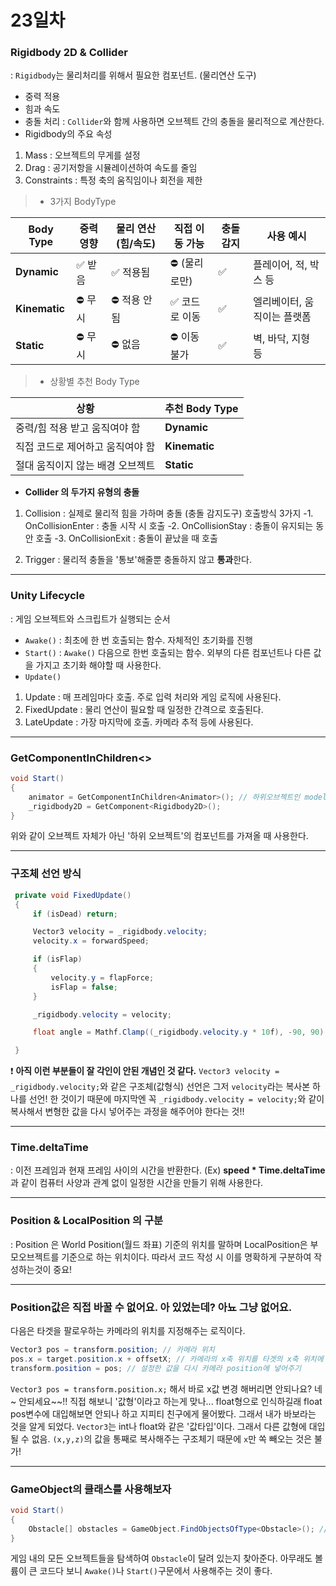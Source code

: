 # 23일차

### Rigidbody 2D & Collider
: `Rigidbody`는 물리처리를 위해서 필요한 컴포넌트. (물리연산 도구)
- 중력 적용
- 힘과 속도
- 충돌 처리
: `Collider`와 함께 사용하면 오브젝트 간의 충돌을 물리적으로 계산한다.
- Rigidbody의 주요 속성
1. Mass : 오브젝트의 무게를 설정
2. Drag : 공기저항을 시뮬레이션하여 속도를 줄임
3. Constraints : 특정 축의 움직임이나 회전을 제한
>- 3가지 BodyType
>
| Body Type     | 중력 영향 | 물리 연산(힘/속도) | 직접 이동 가능 | 충돌 감지 | 사용 예시                   |
|---------------|------------|---------------------|----------------|-------------|-----------------------------|
| **Dynamic**   | ✅ 받음     | ✅ 적용됨            | ⛔ (물리로만)   | ✅          | 플레이어, 적, 박스 등        |
| **Kinematic** | ⛔ 무시     | ⛔ 적용 안 됨        | ✅ 코드로 이동 | ✅          | 엘리베이터, 움직이는 플랫폼 |
| **Static**    | ⛔ 무시     | ⛔ 없음              | ⛔ 이동 불가   | ✅          | 벽, 바닥, 지형 등            |
>
> 
>- 상황별 추천 Body Type
>
| 상황                             | 추천 Body Type |
|----------------------------------|----------------|
| 중력/힘 적용 받고 움직여야 함   | **Dynamic**        |
| 직접 코드로 제어하고 움직여야 함| **Kinematic**      |
| 절대 움직이지 않는 배경 오브젝트| **Static**         |
  
  
- **Collider 의 두가지 유형의 충돌**
1. Collision
: 실제로 물리적 힘을 가하며 충돌 (충돌 감지도구)
호출방식 3가지
-1. OnCollisionEnter : 충돌 시작 시 호출
-2. OnCollisionStay : 충돌이 유지되는 동안 호출
-3. OnCollisionExit : 충돌이 끝났을 때 호출

1. Trigger
: 물리적 충돌을 '통보'해줄뿐 충돌하지 않고 **통과**한다.
___
### Unity Lifecycle
: 게임 오브젝트와 스크립트가 실행되는 순서
- `Awake()` : 최초에 한 번 호출되는 함수. 자체적인 초기화를 진행
- `Start()` : `Awake()` 다음으로 한번 호출되는 함수. 외부의 다른 컴포넌트나 다른 값을 가지고 초기화 해야할 때 사용한다.
- `Update()`
1. Update : 매 프레임마다 호출. 주로 입력 처리와 게임 로직에 사용된다.
2. FixedUpdate : 물리 연산이 필요할 때 일정한 간격으로 호출된다.
3. LateUpdate : 가장 마지막에 호출. 카메라 추적 등에 사용된다.
___
### GetComponentInChildren<>
```cs
void Start()
{
    animator = GetComponentInChildren<Animator>(); // 하위오브젝트인 model의 애니메이터
    _rigidbody2D = GetComponent<Rigidbody2D>();
}
```
위와 같이 오브젝트 자체가 아닌 '하위 오브젝트'의 컴포넌트를 가져올 때 사용한다.
___

### 구조체 선언 방식
```cs
 private void FixedUpdate()
 {
     if (isDead) return;

     Vector3 velocity = _rigidbody.velocity;
     velocity.x = forwardSpeed;

     if (isFlap)
     {
         velocity.y = flapForce;
         isFlap = false;
     }

     _rigidbody.velocity = velocity;

     float angle = Mathf.Clamp((_rigidbody.velocity.y * 10f), -90, 90);

 }
 ```
 ❗ **아직 이런 부분들이 잘 각인이 안된 개념인 것 같다.**
 `Vector3 velocity = _rigidbody.velocity;`와 같은 구조체(값형식) 선언은 그저 `velocity`라는 복사본 하나를 선언! 한 것이기 때문에 마지막엔 꼭
 `_rigidbody.velocity = velocity;`와 같이 복사해서 변형한 값을 다시 넣어주는 과정을 해주어야 한다는 것!!
 ___
 ### Time.deltaTime
 : 이전 프레임과 현재 프레임 사이의 시간을 반환한다.
 (Ex) **speed * Time.deltaTime**과 같이 컴퓨터 사양과 관계 없이 일정한 시간을 만들기 위해 사용한다.
 ___
 ### Position & LocalPosition 의 구분
 : Position 은 World Position(월드 좌표) 기준의 위치를 말하며 LocalPosition은 부모오브젝트를 기준으로 하는 위치이다. 따라서 코드 작성 시 이를 명확하게 구분하여 작성하는것이 중요!
 ___
 ### Position값은 직접 바꿀 수 없어요. 아 있었는데? 아뇨 그냥 없어요.
다음은 타겟을 팔로우하는 카메라의 위치를 지정해주는 로직이다.
```cs
Vector3 pos = transform.position; // 카메라 위치
pos.x = target.position.x + offsetX; // 카메라의 x축 위치를 타겟의 x축 위치에 offsetX를 더한 값으로 설정
transform.position = pos; // 설정한 값을 다시 카메라 position에 넣어주기
```
`Vector3 pos = transform.position.x;` 해서 바로 x값 변경 해버리면 안되나요?
네~ 안되세요~~!!
직접 해보니 '값형'이라고 하는게 맞나... float형으로 인식하길래 float pos변수에 대입해보면 안되나 하고 지피티 친구에게 물어봤다. 그래서 내가 바보라는 것을 알게 되었다.
`Vector3`는 int나 float와 같은 '값타입'이다. 그래서 다른 값형에 대입될 수 없음.
`(x,y,z)`의 값을 통째로 복사해주는 구조체기 때문에 `x`만 쏙 빼오는 것은 불가!
___
### GameObject의 클래스를 사용해보자
```cs
void Start()
{
    Obstacle[] obstacles = GameObject.FindObjectsOfType<Obstacle>(); // 모든 장애물 오브젝트를 찾음
}
```
게임 내의 모든 오브젝트들을 탐색하여 `Obstacle`이 달려 있는지 찾아준다.
아무래도 볼륨이 큰 코드다 보니 `Awake()`나 `Start()`구문에서 사용해주는 것이 좋다.

